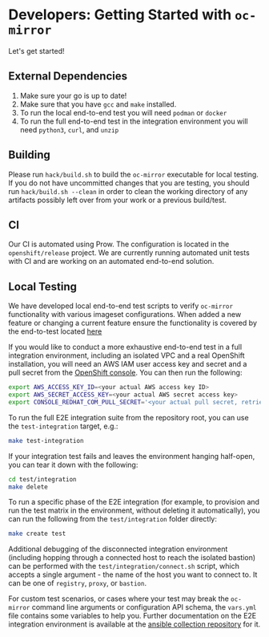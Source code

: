 Developers: Getting Started with `oc-mirror`
====

Let's get started!

## External Dependencies
1. Make sure your go is up to date!
2. Make sure that you have `gcc` and `make` installed.
3. To run the local end-to-end test you will need `podman` or `docker`
4. To run the full end-to-end test in the integration environment you will need `python3`, `curl`, and `unzip`

## Building

Please run `hack/build.sh` to build the `oc-mirror` executable for local testing. If you do not have uncommitted changes that you are testing, you should run `hack/build.sh --clean` in order to clean the working directory of any artifacts possibly left over from your work or a previous build/test.

## CI

Our CI is automated using Prow. The configuration is located in the `openshift/release` project.
We are currently running automated unit tests with CI and are working on an automated end-to-end solution.

## Local Testing

We have developed local end-to-end test scripts to verify `oc-mirror` functionality with various imageset configurations.
When added a new feature or changing a current feature ensure the functionality is covered by the end-to-test located [here](../test/../../test/e2e-simple.sh)

If you would like to conduct a more exhaustive end-to-end test in a full integration environment, including an isolated VPC and a real OpenShift installation, you will need an AWS IAM user access key and secret and a pull secret from the [OpenShift console](https://console.redhat.com/openshift/install/aws/installer-provisioned). You can then run the following:

```sh
export AWS_ACCESS_KEY_ID=<your actual AWS access key ID>
export AWS_SECRET_ACCESS_KEY=<your actual AWS secret access key>
export CONSOLE_REDHAT_COM_PULL_SECRET='<your actual pull secret, retrieved from the link above>'
```

To run the full E2E integration suite from the repository root, you can use the `test-integration` target, e.g.:

```sh
make test-integration
```

If your integration test fails and leaves the environment hanging half-open, you can tear it down with the following:

```sh
cd test/integration
make delete
```

To run a specific phase of the E2E integration (for example, to provision and run the test matrix in the environment, without deleting it automatically), you can run the following from the `test/integration` folder directly:

```sh
make create test
```

Additional debugging of the disconnected integration environment (including hopping through a connected host to reach the isolated bastion) can be performed with the `test/integration/connect.sh` script, which accepts a single argument - the name of the host you want to connect to. It can be one of `registry`, `proxy`, or `bastion`.

For custom test scenarios, or cases where your test may break the `oc-mirror` command line arguments or configuration API schema, the `vars.yml` file contains some variables to help you. Further documentation on the E2E integration environment is available at the [ansible collection repository](https://github.com/jharmison-redhat/oc-mirror-e2e) for it.
